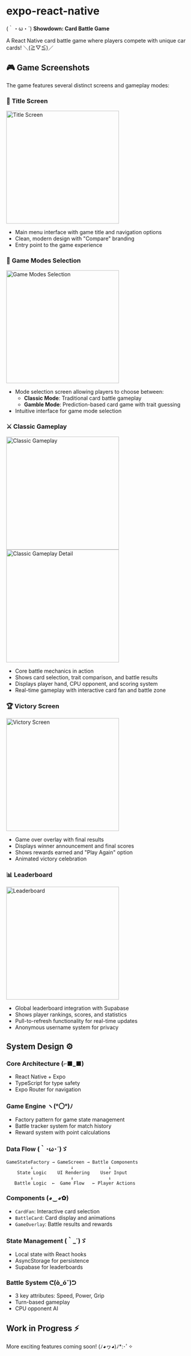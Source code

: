 # expo-react-native

(｀・ω・´) **Showdown: Card Battle Game** 

A React Native card battle game where players compete with unique car cards! ＼(≧▽≦)／

## 🎮 Game Screenshots

The game features several distinct screens and gameplay modes:

### 📱 **Title Screen**
<img src="compare/assets/screen-shots/title-screen.PNG" width="300" alt="Title Screen">

- Main menu interface with game title and navigation options
- Clean, modern design with "Compare" branding
- Entry point to the game experience

### 🎯 **Game Modes Selection**
<img src="compare/assets/screen-shots/game-modes.PNG" width="300" alt="Game Modes Selection">

- Mode selection screen allowing players to choose between:
  - **Classic Mode**: Traditional card battle gameplay
  - **Gamble Mode**: Prediction-based card game with trait guessing
- Intuitive interface for game mode selection

### ⚔️ **Classic Gameplay**
<img src="compare/assets/screen-shots/classic-game.PNG" width="300" alt="Classic Gameplay">
<img src="compare/assets/screen-shots/classic-game01.PNG" width="300" alt="Classic Gameplay Detail">

- Core battle mechanics in action
- Shows card selection, trait comparison, and battle results
- Displays player hand, CPU opponent, and scoring system
- Real-time gameplay with interactive card fan and battle zone

### 🏆 **Victory Screen**
<img src="compare/assets/screen-shots/classic-win.PNG" width="300" alt="Victory Screen">

- Game over overlay with final results
- Displays winner announcement and final scores
- Shows rewards earned and "Play Again" option
- Animated victory celebration

### 📊 **Leaderboard**
<img src="compare/assets/screen-shots/leader-board.PNG" width="300" alt="Leaderboard">

- Global leaderboard integration with Supabase
- Shows player rankings, scores, and statistics
- Pull-to-refresh functionality for real-time updates
- Anonymous username system for privacy

## System Design ⚙️

### Core Architecture (⌐■_■)
- React Native + Expo
- TypeScript for type safety
- Expo Router for navigation

### Game Engine ヽ(°〇°)ﾉ
- Factory pattern for game state management
- Battle tracker system for match history
- Reward system with point calculations

### Data Flow (｀･ω･´)ゞ
```
GameStateFactory → GameScreen → Battle Components
         ↓              ↓             ↓
    State Logic    UI Rendering    User Input
         ↓              ↓             ↓
   Battle Logic  ←  Game Flow   ← Player Actions
```

### Components (◕‿◕✿)
- `CardFan`: Interactive card selection
- `BattleCard`: Card display and animations
- `GameOverlay`: Battle results and rewards

### State Management (｀_´)ゞ
- Local state with React hooks
- AsyncStorage for persistence
- Supabase for leaderboards

### Battle System ᕦ(ò_óˇ)ᕤ
- 3 key attributes: Speed, Power, Grip
- Turn-based gameplay
- CPU opponent AI

## Work in Progress ⚡️

More exciting features coming soon! (ﾉ◕ヮ◕)ﾉ*:･ﾟ✧
